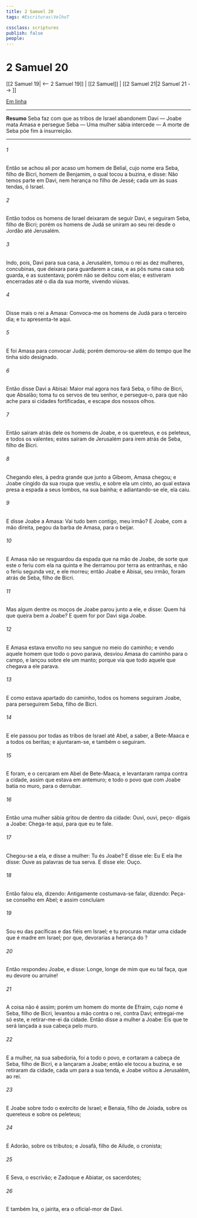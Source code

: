 ```yaml
---
title: 2 Samuel 20
tags: #Escrituras\VelhoT

cssclass: scriptures
publish: false
people:
---
```


# 2 Samuel 20
[[2 Samuel 19| <-- 2 Samuel 19]] | [[2 Samuel]] | [[2 Samuel 21|2 Samuel 21 --> ]]

[Em linha](https://churchofjesuschrist.org/study/scriptures/ot/2-sam/20?lang=por)

---
__Resumo__
Seba faz com que as tribos de Israel abandonem Davi — Joabe mata Amasa e persegue Seba — Uma mulher sábia intercede — A morte de Seba põe fim à insurreição.

---
###### 1 
Então se achou ali por acaso um homem de Belial, cujo nome era Seba, filho de Bicri, homem de Benjamim, o qual tocou a buzina, e disse: Não temos parte em Davi, nem herança no filho de Jessé; cada um às suas tendas, ó Israel.

###### 2 
Então todos os homens de Israel deixaram de seguir Davi, e seguiram Seba, filho de Bicri; porém os homens de Judá se uniram ao seu rei desde o Jordão até Jerusalém.

###### 3 
Indo, pois, Davi para sua casa, a Jerusalém, tomou o rei as dez mulheres,  concubinas, que deixara para guardarem a casa, e as pôs numa casa sob guarda, e as sustentava; porém não se deitou com elas; e estiveram encerradas até o dia da sua morte, vivendo  viúvas.

###### 4 
Disse mais o rei a Amasa: Convoca-me os homens de Judá para o terceiro dia; e tu  apresenta-te aqui.

###### 5 
E foi Amasa para convocar Judá; porém demorou-se além do tempo que lhe tinha sido designado.

###### 6 
Então disse Davi a Abisai: Maior mal agora nos fará Seba, o filho de Bicri,  que Absalão;  toma tu os servos de teu senhor, e persegue-o, para que  não ache para si cidades fortificadas, e escape dos nossos olhos.

###### 7 
Então saíram atrás dele os homens de Joabe, e os quereteus, e os peleteus, e todos os valentes; estes saíram de Jerusalém para irem atrás de Seba, filho de Bicri.

###### 8 
Chegando eles,  à pedra grande que  junto a Gibeom, Amasa chegou; e  Joabe cingido da sua roupa que vestiu, e sobre ela um cinto, ao qual estava presa a espada a seus lombos, na sua bainha; e adiantando-se ele, ela  caiu.

###### 9 
E disse Joabe a Amasa: Vai tudo bem contigo, meu irmão? E Joabe, com a mão direita, pegou da barba de Amasa, para o beijar.

###### 10 
E Amasa não se resguardou da espada que  na mão de Joabe, de sorte que este o feriu com ela na quinta  e lhe derramou por terra as entranhas, e não o feriu segunda vez, e ele morreu; então Joabe e Abisai, seu irmão, foram atrás de Seba, filho de Bicri.

###### 11 
Mas algum dentre os moços de Joabe parou junto a ele, e disse: Quem há que queira bem a Joabe? E quem for por Davi siga Joabe.

###### 12 
E Amasa estava envolto no seu sangue no meio do caminho; e vendo aquele homem que todo o povo parava, desviou Amasa do caminho para o campo, e lançou sobre ele um manto; porque via que todo aquele que chegava a ele parava.

###### 13 
E como estava apartado do caminho, todos os homens seguiram Joabe, para perseguirem Seba, filho de Bicri.

###### 14 
E ele passou por todas as tribos de Israel até Abel, a saber, a Bete-Maaca e a todos os beritas; e ajuntaram-se, e também o seguiram.

###### 15 
E foram, e o cercaram em Abel de Bete-Maaca, e levantaram  rampa contra a cidade, assim que estava em  antemuro; e todo o povo que  com Joabe batia no muro, para o derrubar.

###### 16 
Então uma mulher sábia gritou de dentro da cidade: Ouvi, ouvi, peço- digais a Joabe: Chega-te aqui, para que eu te fale.

###### 17 
Chegou-se a ela, e disse a mulher: Tu és Joabe? E disse ele: Eu  E ela lhe disse: Ouve as palavras de tua serva. E disse ele: Ouço.

###### 18 
Então falou ela, dizendo: Antigamente costumava-se falar, dizendo: Peça-se conselho em Abel; e assim concluíam 

###### 19 
Sou eu  das pacíficas e das fiéis em Israel; e tu procuras matar uma cidade que é madre em Israel; por que,  devorarias a herança do ?

###### 20 
Então respondeu Joabe, e disse: Longe, longe de mim que eu tal faça, que eu devore ou arruíne!

###### 21 
A coisa não é assim; porém um  homem do monte de Efraim, cujo nome é Seba, filho de Bicri, levantou a mão contra o rei, contra Davi; entregai-me só este, e retirar-me-ei da cidade. Então disse a mulher a Joabe: Eis que te será lançada a sua cabeça pelo muro.

###### 22 
E a mulher, na sua sabedoria, foi a todo o povo, e cortaram a cabeça de Seba, filho de Bicri, e a lançaram a Joabe; então ele tocou a buzina, e se retiraram da cidade, cada um para a sua tenda, e Joabe voltou a Jerusalém, ao rei.

###### 23 
E Joabe  sobre todo o exército de Israel; e Benaia, filho de Joiada, sobre os quereteus e sobre os peleteus;

###### 24 
E Adorão, sobre os tributos; e Josafá, filho de Ailude,  o cronista;

###### 25 
E Seva, o escrivão; e Zadoque e Abiatar, os sacerdotes;

###### 26 
E também Ira, o jairita, era o oficial-mor de Davi.

